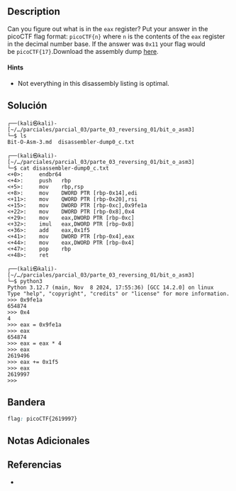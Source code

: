 ## Description

Can you figure out what is in the `eax` register? Put your answer in the picoCTF flag format: `picoCTF{n}` where `n` is the contents of the `eax` register in the decimal number base. If the answer was `0x11` your flag would be `picoCTF{17}`.Download the assembly dump [here](https://artifacts.picoctf.net/c/530/disassembler-dump0_c.txt).
#### Hints
- Not everything in this disassembly listing is optimal.
## Solución

```shell
┌──(kali㉿kali)-[~/…/parciales/parcial_03/parte_03_reversing_01/bit_o_asm3]
└─$ ls
Bit-O-Asm-3.md  disassembler-dump0_c.txt
                                                                                                            
┌──(kali㉿kali)-[~/…/parciales/parcial_03/parte_03_reversing_01/bit_o_asm3]
└─$ cat disassembler-dump0_c.txt 
<+0>:     endbr64 
<+4>:     push   rbp
<+5>:     mov    rbp,rsp
<+8>:     mov    DWORD PTR [rbp-0x14],edi
<+11>:    mov    QWORD PTR [rbp-0x20],rsi
<+15>:    mov    DWORD PTR [rbp-0xc],0x9fe1a
<+22>:    mov    DWORD PTR [rbp-0x8],0x4
<+29>:    mov    eax,DWORD PTR [rbp-0xc]
<+32>:    imul   eax,DWORD PTR [rbp-0x8]
<+36>:    add    eax,0x1f5
<+41>:    mov    DWORD PTR [rbp-0x4],eax
<+44>:    mov    eax,DWORD PTR [rbp-0x4]
<+47>:    pop    rbp
<+48>:    ret
                                                                                                            
┌──(kali㉿kali)-[~/…/parciales/parcial_03/parte_03_reversing_01/bit_o_asm3]
└─$ python3
Python 3.12.7 (main, Nov  8 2024, 17:55:36) [GCC 14.2.0] on linux
Type "help", "copyright", "credits" or "license" for more information.
>>> 0x9fe1a
654874
>>> 0x4
4
>>> eax = 0x9fe1a
>>> eax
654874
>>> eax = eax * 4
>>> eax
2619496
>>> eax += 0x1f5
>>> eax
2619997
>>> 

```

## Bandera
```css
flag: picoCTF{2619997}
```
## Notas Adicionales

## Referencias
- 